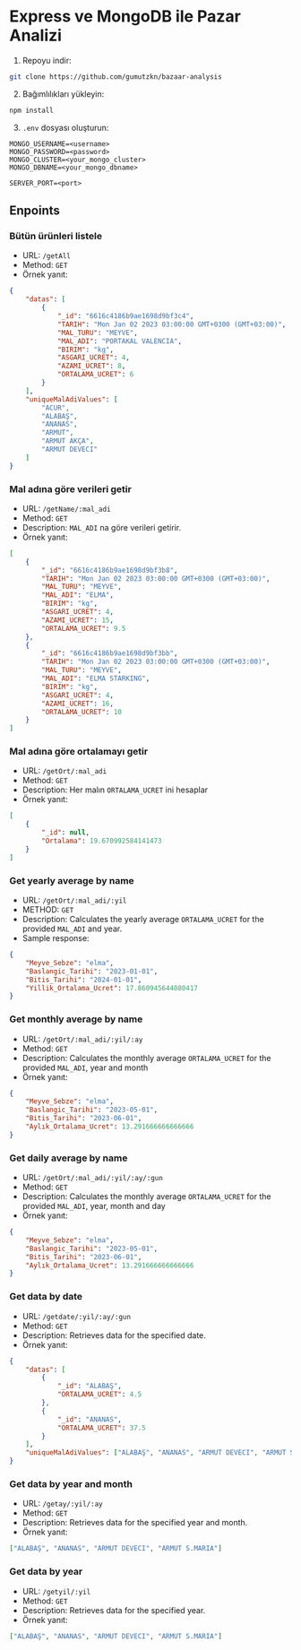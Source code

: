# Express ve MongoDB ile Pazar Analizi

1. Repoyu indir:

```bash
git clone https://github.com/gumutzkn/bazaar-analysis
```

2. Bağımlılıkları yükleyin:

```bash
npm install
```

3. `.env` dosyası oluşturun:

```env
MONGO_USERNAME=<username>
MONGO_PASSWORD=<password>
MONGO_CLUSTER=<your_mongo_cluster>
MONGO_DBNAME=<your_mongo_dbname>

SERVER_PORT=<port>
```

## Enpoints

### Bütün ürünleri listele

- URL: `/getAll`
- Method: `GET`
- Örnek yanıt:

```json
{
	"datas": [
		{
			"_id": "6616c4186b9ae1698d9bf3c4",
			"TARIH": "Mon Jan 02 2023 03:00:00 GMT+0300 (GMT+03:00)",
			"MAL_TURU": "MEYVE",
			"MAL_ADI": "PORTAKAL VALENCIA",
			"BIRIM": "kg",
			"ASGARI_UCRET": 4,
			"AZAMI_UCRET": 8,
			"ORTALAMA_UCRET": 6
		}
	],
	"uniqueMalAdiValues": [
		"ACUR",
		"ALABAŞ",
		"ANANAS",
		"ARMUT",
		"ARMUT AKÇA",
		"ARMUT DEVECI"
	]
}
```

### Mal adına göre verileri getir

- URL: `/getName/:mal_adi`
- Method: `GET`
- Description: `MAL_ADI` na göre verileri getirir.
- Örnek yanıt:

```json
[
	{
		"_id": "6616c4186b9ae1698d9bf3b8",
		"TARIH": "Mon Jan 02 2023 03:00:00 GMT+0300 (GMT+03:00)",
		"MAL_TURU": "MEYVE",
		"MAL_ADI": "ELMA",
		"BIRIM": "kg",
		"ASGARI_UCRET": 4,
		"AZAMI_UCRET": 15,
		"ORTALAMA_UCRET": 9.5
	},
	{
		"_id": "6616c4186b9ae1698d9bf3bb",
		"TARIH": "Mon Jan 02 2023 03:00:00 GMT+0300 (GMT+03:00)",
		"MAL_TURU": "MEYVE",
		"MAL_ADI": "ELMA STARKING",
		"BIRIM": "kg",
		"ASGARI_UCRET": 4,
		"AZAMI_UCRET": 16,
		"ORTALAMA_UCRET": 10
	}
]
```

### Mal adına göre ortalamayı getir

- URL: `/getOrt/:mal_adi`
- Method: `GET`
- Description: Her malın `ORTALAMA_UCRET` ini hesaplar
- Örnek yanıt:

```json
[
	{
		"_id": null,
		"Ortalama": 19.670992584141473
	}
]
```

### Get yearly average by name

- URL: `/getOrt/:mal_adi/:yil`
- METHOD: `GET`
- Description: Calculates the yearly average `ORTALAMA_UCRET` for the provided `MAL_ADI` and year.
- Sample response:

```json
{
	"Meyve_Sebze": "elma",
	"Baslangic_Tarihi": "2023-01-01",
	"Bitis_Tarihi": "2024-01-01",
	"Yillik_Ortalama_Ucret": 17.860945644080417
}
```

### Get monthly average by name

- URL: `/getOrt/:mal_adi/:yil/:ay`
- Method: `GET`
- Description: Calculates the monthly average `ORTALAMA_UCRET` for the provided `MAL_ADI`, year and month
- Örnek yanıt:

```json
{
	"Meyve_Sebze": "elma",
	"Baslangic_Tarihi": "2023-05-01",
	"Bitis_Tarihi": "2023-06-01",
	"Aylık_Ortalama_Ucret": 13.291666666666666
}
```

### Get daily average by name

- URL: `/getOrt/:mal_adi/:yil/:ay/:gun`
- Method: `GET`
- Description: Calculates the monthly average `ORTALAMA_UCRET` for the provided `MAL_ADI`, year, month and day
- Örnek yanıt:

```json
{
	"Meyve_Sebze": "elma",
	"Baslangic_Tarihi": "2023-05-01",
	"Bitis_Tarihi": "2023-06-01",
	"Aylık_Ortalama_Ucret": 13.291666666666666
}
```

### Get data by date

- URL: `/getdate/:yil/:ay/:gun`
- Method: `GET`
- Description: Retrieves data for the specified date.
- Örnek yanıt:

```json
{
	"datas": [
		{
			"_id": "ALABAŞ",
			"ORTALAMA_UCRET": 4.5
		},
		{
			"_id": "ANANAS",
			"ORTALAMA_UCRET": 37.5
		}
	],
	"uniqueMalAdiValues": ["ALABAŞ", "ANANAS", "ARMUT DEVECI", "ARMUT S.MARIA"]
}
```

### Get data by year and month

- URL: `/getay/:yil/:ay`
- Method: `GET`
- Description: Retrieves data for the specified year and month.
- Örnek yanıt:

```json
["ALABAŞ", "ANANAS", "ARMUT DEVECI", "ARMUT S.MARIA"]
```

### Get data by year

- URL: `/getyil/:yil`
- Method: `GET`
- Description: Retrieves data for the specified year.
- Örnek yanıt:

```json
["ALABAŞ", "ANANAS", "ARMUT DEVECI", "ARMUT S.MARIA"]
```
